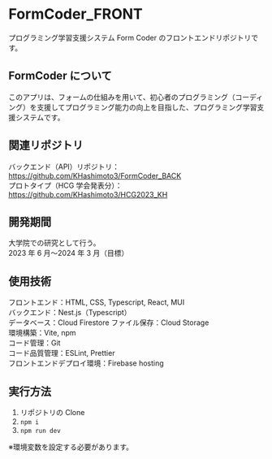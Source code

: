 # FormCoder_FRONT

プログラミング学習支援システム Form Coder のフロントエンドリポジトリです。

## FormCoder について

このアプリは、フォームの仕組みを用いて、初心者のプログラミング（コーディング）を支援してプログラミング能力の向上を目指した、プログラミング学習支援システムです。

## 関連リポジトリ

バックエンド（API）リポジトリ：https://github.com/KHashimoto3/FormCoder_BACK  
プロトタイプ（HCG 学会発表分）：https://github.com/KHashimoto3/HCG2023_KH

## 開発期間

大学院での研究として行う。  
2023 年 6 月〜2024 年 3 月（目標）

## 使用技術

フロントエンド：HTML, CSS, Typescript, React, MUI  
バックエンド：Nest.js（Typescript）  
データベース：Cloud Firestore
ファイル保存：Cloud Storage  
環境構築：Vite, npm  
コード管理：Git  
コード品質管理：ESLint, Prettier  
フロントエンドデプロイ環境：Firebase hosting

## 実行方法

1. リポジトリの Clone
2. `npm i`
3. `npm run dev`

※環境変数を設定する必要があります。
